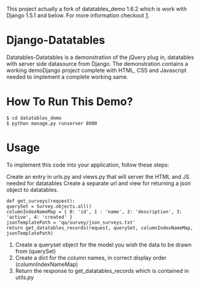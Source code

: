 This project actually a fork of datatables_demo 1.6.2 which is work with Django 1.5.1 and below. For more information checkout [1].

Django-Datatables
=======

Datatables-Datatables is a demonstration of the jQuery plug in, datatables with server side datasource from Django. The demonstration contains a working demoDjango project complete with HTML, CSS and Javascript needed to implement a complete working same.

How To Run This Demo?
======

    $ cd datatables_demo
    $ python manage.py runserver 8080

Usage
======

To implement this code into your application, follow these steps:

Create an entry in urls.py and views.py that will server the HTML and JS needed for datatables
Create a separate url and view for returning a json object to datatables.

    def get_surveys(request):
    querySet = Survey.objects.all()
    columnIndexNameMap = { 0: 'id', 1 : 'name', 2: 'description', 3: 'active', 4: 'created' }
    jsonTemplatePath = 'qa/survey/json_surveys.txt'
    return get_datatables_records(request, querySet, columnIndexNameMap, jsonTemplatePath)

1. Create a  queryset object for the model you wish the data to be drawn from (querySet)
2. Create a dict for the column names, in correct display order (columnIndexNameMap)
3. Return the response to get_datatables_records which is contained in utils.py

[1]: http://www.assembla.com/code/datatables_demo/subversion/nodes/trunk/1_6_2
